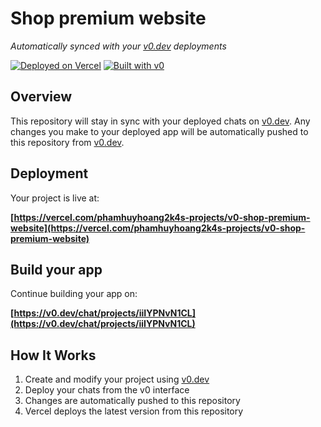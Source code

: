# Shop premium website

*Automatically synced with your [v0.dev](https://v0.dev) deployments*

[![Deployed on Vercel](https://img.shields.io/badge/Deployed%20on-Vercel-black?style=for-the-badge&logo=vercel)](https://vercel.com/phamhuyhoang2k4s-projects/v0-shop-premium-website)
[![Built with v0](https://img.shields.io/badge/Built%20with-v0.dev-black?style=for-the-badge)](https://v0.dev/chat/projects/iiIYPNvN1CL)

## Overview

This repository will stay in sync with your deployed chats on [v0.dev](https://v0.dev).
Any changes you make to your deployed app will be automatically pushed to this repository from [v0.dev](https://v0.dev).

## Deployment

Your project is live at:

**[https://vercel.com/phamhuyhoang2k4s-projects/v0-shop-premium-website](https://vercel.com/phamhuyhoang2k4s-projects/v0-shop-premium-website)**

## Build your app

Continue building your app on:

**[https://v0.dev/chat/projects/iiIYPNvN1CL](https://v0.dev/chat/projects/iiIYPNvN1CL)**

## How It Works

1. Create and modify your project using [v0.dev](https://v0.dev)
2. Deploy your chats from the v0 interface
3. Changes are automatically pushed to this repository
4. Vercel deploys the latest version from this repository